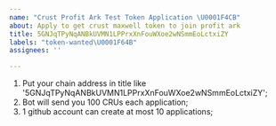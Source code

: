 ```yaml
---
name: "Crust Profit Ark Test Token Application \U0001F4CB"
about: Apply to get crust maxwell token to join profit ark
title: 5GNJqTPyNqANBkUVMN1LPPrxXnFouWXoe2wNSmmEoLctxiZY
labels: "token-wanted\U0001F64B"
assignees: ''

---
```


1. Put your chain address in title like '5GNJqTPyNqANBkUVMN1LPPrxXnFouWXoe2wNSmmEoLctxiZY';
2. Bot will send you 100 CRUs each application;
3. 1 github account can create at most 10 applications;
